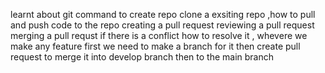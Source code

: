 learnt about git command  to create repo clone a exsiting repo ,how to pull and push code to the repo creating a pull request reviewing a pull request merging a pull requst if there is a conflict how to resolve it , whevere we make any feature first we need to make a branch for it then create pull request to merge it into develop branch then to the main branch 
